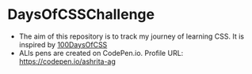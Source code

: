 # DaysOfCSSChallenge
- The aim of this repository is to track my journey of learning CSS. It is inspired by [100DaysOfCSS](https://100dayscss.com/)
- ALls pens are created on CodePen.io. Profile URL: https://codepen.io/ashrita-ag 
